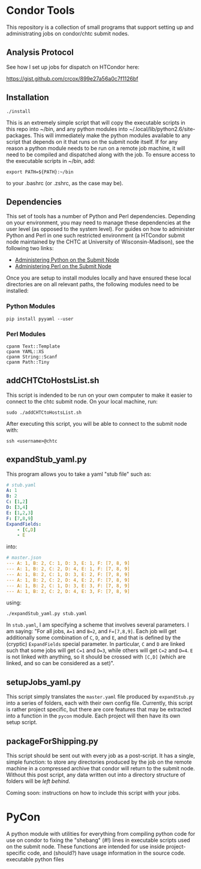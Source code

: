 Condor Tools
================
This repository is a collection of small programs that support setting
up and administrating jobs on condor/chtc submit nodes.

Analysis Protocol
-----------------
See how I set up jobs for dispatch on HTCondor here:

https://gist.github.com/crcox/899e27a56a0c7f1126bf

Installation
-------------
`./install`

This is an extremely simple script that will copy the executable scripts
in this repo into ~/bin, and any python modules into
~/.local/lib/python2.6/site-packages. This will immediately make the
python modules available to any script that depends on it that runs on
the submit node itself. If for any reason a python module needs to be
run on a remote job machine, it will need to be compiled and dispatched
along with the job. To ensure access to the  executable scripts in
~/bin, add:

`export PATH=${PATH}:~/bin`

to your .bashrc (or .zshrc, as the case may be).

Dependencies
------------
This set of tools has a number of Python and Perl dependencies. Depending on your environment, you may need to manage these dependencies at the user level (as opposed to the system level). For guides on how to administer Python and Perl in one such restricted environment (a HTCondor submit node maintained by the CHTC at University of Wisconsin-Madison), see the following two links:

- [Administering Python on the Submit Node](https://gist.github.com/crcox/2fda1ed0d2766cd992d1)
- [Administering Perl on the Submit Node](https://gist.github.com/crcox/da0d36e05b66cbec3f73)

Once you are setup to install modules locally and have ensured these local directories are on all relevant paths, the following modules need to be installed:

### Python Modules

```{bash}
pip install pyyaml --user
```
### Perl Modules

```{bash}
cpanm Text::Template
cpanm YAML::XS
cpanm String::Scanf
cpanm Path::Tiny
```

addCHTCtoHostsList.sh
---------------------
This script is indended to be run on your own computer to make it easier
to connect to the chtc submit node. On your local machine, run:

`sudo ./addCHTCtoHostsList.sh`

After executing this script, you will be able to connect to the submit
node with:

`ssh <username>@chtc`

expandStub_yaml.py
-------------
This program allows you to take a yaml "stub file" such as:

```yaml
# stub.yaml
A: 1
B: 2
C: [1,2]
D: [3,4]
E: [1,2,3]
F: [7,8,9]
ExpandFields:
    - [C,D]
    - E
```

into:

```yaml
# master.json
--- A: 1, B: 2, C: 1, D: 3, E: 1, F: [7, 8, 9]
--- A: 1, B: 2, C: 2, D: 4, E: 1, F: [7, 8, 9]
--- A: 1, B: 2, C: 1, D: 3, E: 2, F: [7, 8, 9]
--- A: 1, B: 2, C: 2, D: 4, E: 2, F: [7, 8, 9]
--- A: 1, B: 2, C: 1, D: 3, E: 3, F: [7, 8, 9]
--- A: 1, B: 2, C: 2, D: 4, E: 3, F: [7, 8, 9]
```

using:

`./expandStub_yaml.py stub.yaml`

In `stub.yaml`, I am specifying a scheme that involves several parameters. I am saying: "For all jobs, `A=1` and `B=2`, and `F=[7,8,9]`. Each job will get additionally some combination of `C`, `D`, and `E`, and that is defined by the (cryptic) `ExpandFields` special parameter.  In particular, `C` and `D` are linked such that some jobs will get `C=1` and `D=3`, while others will get `C=2` and `D=4`. `E` is not linked with anything, so it should be crossed with `[C,D]` (which are linked, and so can be considered as a set)".

setupJobs_yaml.py
-----------
This script simply translates the `master.yaml` file produced by
`expandStub.py` into a series of folders, each with their own config
file. Currently, this script is rather project specific, but there are
core features that may be extracted into a function in the `pycon`
module. Each project will then have its own setup script.

packageForShipping.py
---------------------
This script should be sent out with every job as a post-script. It has a
single, simple function: to store any directories produced by the job on
the remote machine in a compressed archive that condor will return to
the submit node. Without this post script, any data written out into a
directory structure of folders will be _left behind_.

Coming soon: instructions on how to include this script with your jobs.

PyCon
=====
A python module with utilities for everything from compiling python code
for use on condor to fixing the "shebang" (#!) lines in executable
scripts used on the submit node. These functions are intended for use
inside project-specific code, and (should?) have usage information in
the source code.
executable python files
